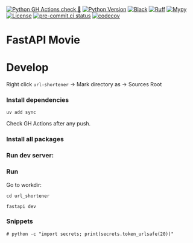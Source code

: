 
[![Python GH Actions check 🐍](https://github.com/misha42195/fastapi-shortener-project/actions/workflows/python-checks.yaml/badge.svg?branch=master)](https://github.com/misha42195/fastapi-shortener-project/actions/workflows/python-checks.yaml)
[![Python Version](https://img.shields.io/badge/python-3.13%3B-blue?logo=python)](https://www.python.org/)
[![Black](https://img.shields.io/badge/code%20style-black-000000.svg?logo=python)](https://github.com/psf/black)
[![Ruff](https://img.shields.io/badge/linter-ruff-%23ef4e2a?logo=ruff&logoColor=white)](https://github.com/astral-sh/ruff)
[![Mypy](https://img.shields.io/badge/type%20checker-mypy-blue?logo=python)](http://mypy-lang.org/)
[![License](https://img.shields.io/github/license/misha42195/fastapi-shortener-project)](https://github.com/misha42195/fastapi-shortener-project/blob/master/LICENSE)
[![pre-commit.ci status](https://results.pre-commit.ci/badge/github/misha42195/fastapi-shortener-project/master.svg)](https://results.pre-commit.ci/latest/github/misha42195/fastapi-shortener-project/master)
[![codecov](https://codecov.io/github/misha42195/fastapi-shortener-project/graph/badge.svg?token=RSN0SXG9OE)](https://codecov.io/github/misha42195/fastapi-shortener-project)

# FastAPI Movie

# Develop


Right click `url-shortener` -> Mark directory as -> Sources Root

### Install dependencies

```shell
uv add sync
```
Check GH Actions after any push.
### Install all packages

### Run dev server:

### Run

Go to workdir:

```shell
cd url_shortener
```

```shell
fastapi dev
```

### Snippets

```shell
# python -c "import secrets; print(secrets.token_urlsafe(20))"
```

